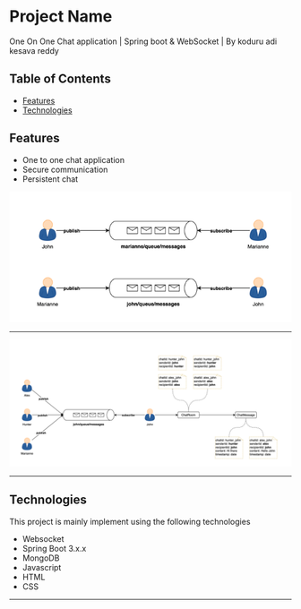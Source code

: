 # Project Name

One On One Chat application | Spring boot & WebSocket | By koduru adi kesava reddy






## Table of Contents

- [Features](#features)
- [Technologies](#technologies)

## Features

- One to one chat application
- Secure communication
- Persistent chat

![WebSocket Chat Flow](./one_to_one_comm.png)

---

![WebSocket Chat Flow](./websocket_chat_flow.png)

---


## Technologies

This project is mainly implement using the following technologies

- Websocket
- Spring Boot 3.x.x
- MongoDB
- Javascript
- HTML
- CSS

---

